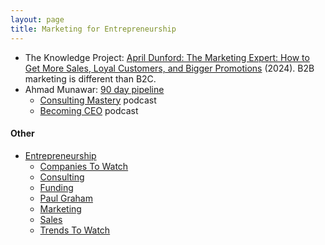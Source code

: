 ```yaml
---
layout: page
title: Marketing for Entrepreneurship
---
```


* The Knowledge Project: [April Dunford: The Marketing Expert: How to Get More Sales, Loyal Customers, and Bigger Promotions](https://www.youtube.com/watch?v=vM_1G1LCotU) (2024). B2B marketing is different than B2C.
* Ahmad Munawar: [90 day pipeline](https://go.90daypipeline.com)
  * [Consulting Mastery](https://podcasts.apple.com/us/podcast/consulting-mastery/id1674660040) podcast
  * [Becoming CEO](https://podcasts.apple.com/us/podcast/becoming-ceo/id1637199993) podcast

#### Other
* [Entrepreneurship](/entrepreneurship)
  * [Companies To Watch](/entrepreneurship/companies_to_watch)
  * [Consulting](/entrepreneurship/consulting)
  * [Funding](/entrepreneurship/funding)
  * [Paul Graham](/entrepreneurship/paul_graham)
  * [Marketing](/entrepreneurship/marketing)
  * [Sales](/entrepreneurship/sales)
  * [Trends To Watch](/entrepreneurship/trends_to_watch)

